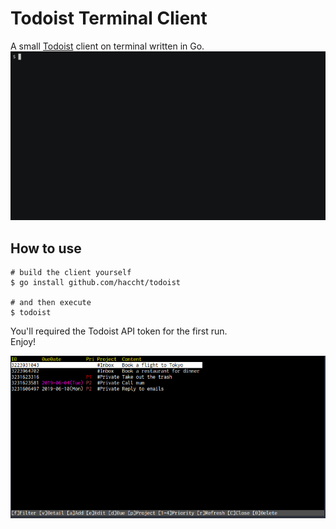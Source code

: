 # Todoist Terminal Client

A small [Todoist](https://todoist.com) client on terminal written in Go.
![screencast](screencast.gif)


## How to use

```
# build the client yourself
$ go install github.com/haccht/todoist

# and then execute
$ todoist
```

You'll required the Todoist API token for the first run.  
Enjoy!

![screenshot](screenshot.png)
